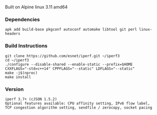 
Built on Alpine linux 3.11 amd64

### Dependencies

~~~
apk add build-base pkgconf autoconf automake libtool git perl linux-headers
~~~

### Build Instructions

~~~
git clone https://github.com/esnet/iperf.git ~/iperf3
cd ~/iperf3
./configure --disable-shared --enable-static --prefix=$HOME CXXFLAGS="-std=c++14" CPPFLAGS="--static" LDFLAGS="--static"
make -j$(nproc)
make install
~~~

### Version

~~~
iperf 3.7+ (cJSON 1.5.2)
Optional features available: CPU affinity setting, IPv6 flow label, TCP congestion algorithm setting, sendfile / zerocopy, socket pacing
~~~